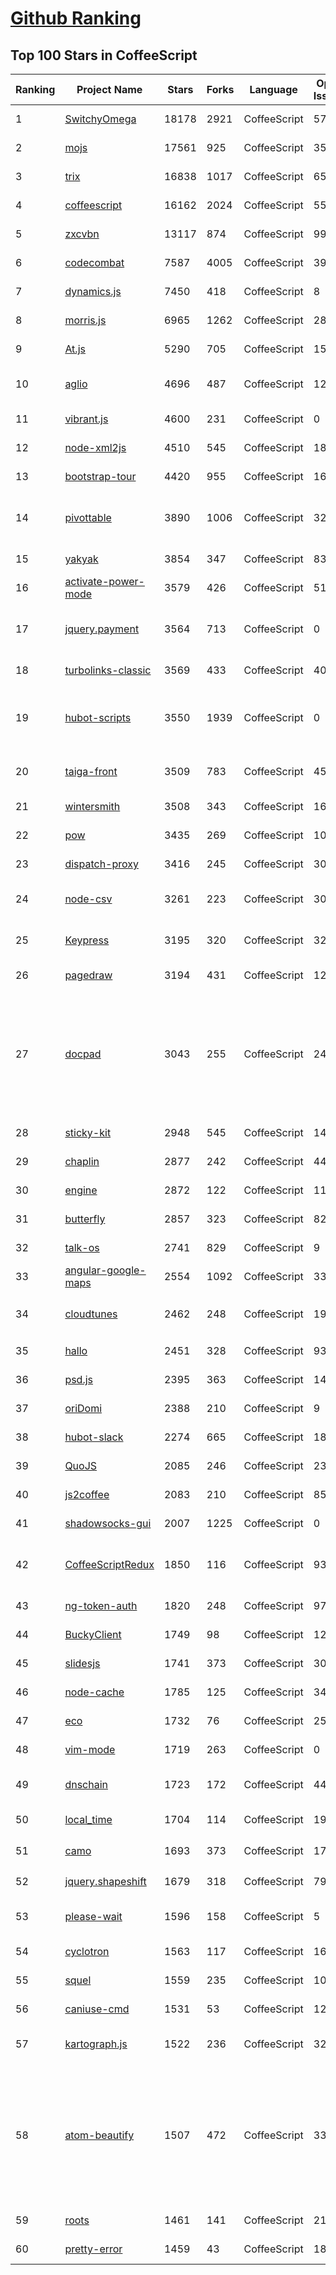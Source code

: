 [Github Ranking](../README.md)
==========

## Top 100 Stars in CoffeeScript

| Ranking | Project Name | Stars | Forks | Language | Open Issues | Description | Last Commit |
| ------- | ------------ | ----- | ----- | -------- | ----------- | ----------- | ----------- |
| 1 | [SwitchyOmega](https://github.com/FelisCatus/SwitchyOmega) | 18178 | 2921 | CoffeeScript | 573 | Manage and switch between multiple proxies quickly & easily. | 2022-06-10T15:14:30Z |
| 2 | [mojs](https://github.com/mojs/mojs) | 17561 | 925 | CoffeeScript | 35 | The motion graphics toolbelt for the web | 2022-03-02T13:43:06Z |
| 3 | [trix](https://github.com/basecamp/trix) | 16838 | 1017 | CoffeeScript | 65 | A rich text editor for everyday writing | 2022-05-27T16:44:18Z |
| 4 | [coffeescript](https://github.com/jashkenas/coffeescript) | 16162 | 2024 | CoffeeScript | 55 | Unfancy JavaScript | 2022-04-26T06:41:09Z |
| 5 | [zxcvbn](https://github.com/dropbox/zxcvbn) | 13117 | 874 | CoffeeScript | 99 | Low-Budget Password Strength Estimation | 2022-03-25T08:00:37Z |
| 6 | [codecombat](https://github.com/codecombat/codecombat) | 7587 | 4005 | CoffeeScript | 397 | Game for learning how to code. | 2022-06-21T13:16:15Z |
| 7 | [dynamics.js](https://github.com/michaelvillar/dynamics.js) | 7450 | 418 | CoffeeScript | 8 | Javascript library to create physics-based animations | 2019-02-26T06:19:21Z |
| 8 | [morris.js](https://github.com/morrisjs/morris.js) | 6965 | 1262 | CoffeeScript | 286 | Pretty time-series line graphs | 2021-10-07T12:56:12Z |
| 9 | [At.js](https://github.com/ichord/At.js) | 5290 | 705 | CoffeeScript | 151 | Add Github like mentions autocomplete to your application. | 2021-11-18T12:53:24Z |
| 10 | [aglio](https://github.com/danielgtaylor/aglio) | 4696 | 487 | CoffeeScript | 125 | An API Blueprint renderer with theme support that outputs static HTML | 2019-05-13T14:40:13Z |
| 11 | [vibrant.js](https://github.com/jariz/vibrant.js) | 4600 | 231 | CoffeeScript | 0 | Extract prominent colors from an image. JS port of Android's Palette. | 2017-11-28T15:50:23Z |
| 12 | [node-xml2js](https://github.com/Leonidas-from-XIV/node-xml2js) | 4510 | 545 | CoffeeScript | 187 | XML to JavaScript object converter. | 2022-04-19T18:40:01Z |
| 13 | [bootstrap-tour](https://github.com/sorich87/bootstrap-tour) | 4420 | 955 | CoffeeScript | 168 | Quick and easy product tours with Twitter Bootstrap Popovers | 2022-04-28T20:48:12Z |
| 14 | [pivottable](https://github.com/nicolaskruchten/pivottable) | 3890 | 1006 | CoffeeScript | 327 | Open-source Javascript Pivot Table (aka Pivot Grid, Pivot Chart, Cross-Tab) implementation with drag'n'drop. | 2022-06-20T07:03:37Z |
| 15 | [yakyak](https://github.com/yakyak/yakyak) | 3854 | 347 | CoffeeScript | 83 | Desktop chat client for Google Hangouts | 2022-06-20T13:00:53Z |
| 16 | [activate-power-mode](https://github.com/JoelBesada/activate-power-mode) | 3579 | 426 | CoffeeScript | 51 | Atom package - Activate POWER MODE to write your code in style. | 2019-05-24T15:52:02Z |
| 17 | [jquery.payment](https://github.com/stripe-archive/jquery.payment) | 3564 | 713 | CoffeeScript | 0 | [DEPRECATED] A general purpose library for building credit card forms, validating inputs and formatting numbers.           | 2017-08-02T14:10:57Z |
| 18 | [turbolinks-classic](https://github.com/turbolinks/turbolinks-classic) | 3569 | 433 | CoffeeScript | 40 | Classic version of Turbolinks. Now deprecated in favor of Turbolinks 5. | 2017-12-06T23:33:26Z |
| 19 | [hubot-scripts](https://github.com/github/hubot-scripts) | 3550 | 1939 | CoffeeScript | 0 | DEPRECATED, see https://github.com/github/hubot-scripts/issues/1113 for details - optional scripts for hubot, opt in via hubot-scripts.json | 2017-07-10T16:06:49Z |
| 20 | [taiga-front](https://github.com/taigaio/taiga-front) | 3509 | 783 | CoffeeScript | 45 | Agile project management platform. Built on top of Django and AngularJS | 2021-05-18T11:36:28Z |
| 21 | [wintersmith](https://github.com/jnordberg/wintersmith) | 3508 | 343 | CoffeeScript | 16 | A flexible static site generator | 2021-07-15T14:10:26Z |
| 22 | [pow](https://github.com/basecamp/pow) | 3435 | 269 | CoffeeScript | 107 | Zero-configuration Rack server for Mac OS X | 2020-05-14T20:48:22Z |
| 23 | [dispatch-proxy](https://github.com/alexkirsz/dispatch-proxy) | 3416 | 245 | CoffeeScript | 30 | Combine internet connections, increase your download speed | 2022-05-01T20:03:10Z |
| 24 | [node-csv](https://github.com/adaltas/node-csv) | 3261 | 223 | CoffeeScript | 30 | Full featured CSV parser with simple api and tested against large datasets. | 2022-06-16T19:43:51Z |
| 25 | [Keypress](https://github.com/dmauro/Keypress) | 3195 | 320 | CoffeeScript | 32 | A keyboard input capturing utility in which any key can be a modifier key. | 2020-09-06T00:02:02Z |
| 26 | [pagedraw](https://github.com/Pagedraw/pagedraw) | 3194 | 431 | CoffeeScript | 12 | a UI builder for React web apps | 2022-06-16T23:58:29Z |
| 27 | [docpad](https://github.com/docpad/docpad) | 3043 | 255 | CoffeeScript | 24 | Empower your website frontends with layouts, meta-data, pre-processors (markdown, jade, coffeescript, etc.), partials, skeletons, file watching, querying, and an amazing plugin system. DocPad will streamline your web development process allowing you to craft powerful static sites quicker than ever before. | 2022-06-12T13:02:34Z |
| 28 | [sticky-kit](https://github.com/leafo/sticky-kit) | 2948 | 545 | CoffeeScript | 140 | A jQuery plugin for creating smart sticky elements | 2021-02-23T03:23:59Z |
| 29 | [chaplin](https://github.com/chaplinjs/chaplin) | 2877 | 242 | CoffeeScript | 44 | HTML5 application architecture using Backbone.js | 2022-03-27T22:51:19Z |
| 30 | [engine](https://github.com/gss/engine) | 2872 | 122 | CoffeeScript | 113 | GSS engine | 2019-12-17T00:22:16Z |
| 31 | [butterfly](https://github.com/paradoxxxzero/butterfly) | 2857 | 323 | CoffeeScript | 82 | A web terminal based on websocket and tornado | 2020-05-25T04:55:13Z |
| 32 | [talk-os](https://github.com/jianliaoim/talk-os) | 2741 | 829 | CoffeeScript | 9 | Open source version of jianliao.com | 2017-09-05T02:27:58Z |
| 33 | [angular-google-maps](https://github.com/angular-ui/angular-google-maps) | 2554 | 1092 | CoffeeScript | 337 | AngularJS directives for the Google Maps Javascript API | 2018-11-14T19:00:52Z |
| 34 | [cloudtunes](https://github.com/jakubroztocil/cloudtunes) | 2462 | 248 | CoffeeScript | 19 | Web-based music player for the cloud :cloud: :notes: Play music from YouTube, Dropbox, etc. | 2020-07-14T07:59:32Z |
| 35 | [hallo](https://github.com/bergie/hallo) | 2451 | 328 | CoffeeScript | 93 | Simple rich text editor (contentEditable) for jQuery UI | 2020-09-03T15:39:25Z |
| 36 | [psd.js](https://github.com/meltingice/psd.js) | 2395 | 363 | CoffeeScript | 142 | A Photoshop PSD file parser for NodeJS and browsers | 2022-05-14T00:29:41Z |
| 37 | [oriDomi](https://github.com/dmotz/oriDomi) | 2388 | 210 | CoffeeScript | 9 | 📃 Fold up DOM elements like paper | 2018-07-14T18:10:28Z |
| 38 | [hubot-slack](https://github.com/slackapi/hubot-slack) | 2274 | 665 | CoffeeScript | 18 | Slack Developer Kit for Hubot | 2022-01-13T05:41:04Z |
| 39 | [QuoJS](https://github.com/soyjavi/QuoJS) | 2085 | 246 | CoffeeScript | 23 | Micro #JavaScript Library for Mobile Devices | 2018-09-03T00:16:56Z |
| 40 | [js2coffee](https://github.com/js2coffee/js2coffee) | 2083 | 210 | CoffeeScript | 85 | Compile JavaScript to CoffeeScript | 2022-01-18T08:55:21Z |
| 41 | [shadowsocks-gui](https://github.com/shadowsocks/shadowsocks-gui) | 2007 | 1225 | CoffeeScript | 0 | Shadowsocks GUI client | 2018-09-24T04:39:12Z |
| 42 | [CoffeeScriptRedux](https://github.com/michaelficarra/CoffeeScriptRedux) | 1850 | 116 | CoffeeScript | 93 | :sweat: rewrite of the CoffeeScript compiler with proper compiler design principles and a focus on robustness and extensibility | 2019-10-14T18:59:47Z |
| 43 | [ng-token-auth](https://github.com/lynndylanhurley/ng-token-auth) | 1820 | 248 | CoffeeScript | 97 | Token based authentication module for angular.js. | 2022-03-02T07:39:05Z |
| 44 | [BuckyClient](https://github.com/HubSpot/BuckyClient) | 1749 | 98 | CoffeeScript | 12 | Collect performance data from the client | 2016-08-05T20:07:08Z |
| 45 | [slidesjs](https://github.com/nathansearles/slidesjs) | 1741 | 373 | CoffeeScript | 303 | SlidesJS is obsolete and no longer maintained. | 2020-12-07T00:07:08Z |
| 46 | [node-cache](https://github.com/node-cache/node-cache) | 1785 | 125 | CoffeeScript | 34 | a node internal (in-memory) caching module | 2022-05-10T19:02:25Z |
| 47 | [eco](https://github.com/sstephenson/eco) | 1732 | 76 | CoffeeScript | 25 | Embedded CoffeeScript templates | 2019-07-02T05:26:52Z |
| 48 | [vim-mode](https://github.com/atom/vim-mode) | 1719 | 263 | CoffeeScript | 0 | Next generation vim support for atom | 2017-06-15T20:06:24Z |
| 49 | [dnschain](https://github.com/okTurtles/dnschain) | 1723 | 172 | CoffeeScript | 44 | A blockchain-based DNS + HTTP server that fixes HTTPS security, and more! | 2017-04-22T03:52:26Z |
| 50 | [local_time](https://github.com/basecamp/local_time) | 1704 | 114 | CoffeeScript | 19 | Rails engine for cache-friendly, client-side local time | 2022-05-27T17:41:33Z |
| 51 | [camo](https://github.com/atmos/camo) | 1693 | 373 | CoffeeScript | 17 | :lock: an http proxy to route images through SSL | 2021-04-04T19:59:16Z |
| 52 | [jquery.shapeshift](https://github.com/AshesOfOwls/jquery.shapeshift) | 1679 | 318 | CoffeeScript | 79 | A dynamic grid system with drag and drop functionality. | 2016-12-25T11:01:38Z |
| 53 | [please-wait](https://github.com/Pathgather/please-wait) | 1596 | 158 | CoffeeScript | 5 | A simple library to show your users a beautiful splash page while your application loads. | 2021-11-17T22:31:24Z |
| 54 | [cyclotron](https://github.com/ExpediaGroup/cyclotron) | 1563 | 117 | CoffeeScript | 16 | A web platform for constructing dashboards. | 2022-04-09T00:18:19Z |
| 55 | [squel](https://github.com/hiddentao/squel) | 1559 | 235 | CoffeeScript | 104 | :office: SQL query string builder for Javascript | 2021-08-25T05:42:55Z |
| 56 | [caniuse-cmd](https://github.com/sgentle/caniuse-cmd) | 1531 | 53 | CoffeeScript | 12 | Caniuse command line tool | 2018-09-19T15:16:06Z |
| 57 | [kartograph.js](https://github.com/kartograph/kartograph.js) | 1522 | 236 | CoffeeScript | 32 | UNMAINTAINED Open source JavaScript renderer for Kartograph SVG maps | 2018-05-12T17:21:09Z |
| 58 | [atom-beautify](https://github.com/Glavin001/atom-beautify) | 1507 | 472 | CoffeeScript | 339 | :mega: Help Wanted - Looking for Maintainer: https://github.com/Glavin001/atom-beautify/issues/2572 \| :lipstick: Universal beautification package for Atom editor (:warning: Currently migrating to https://github.com/Unibeautify/ and have very limited bandwidth for Atom-Beautify Issues. Thank you for your patience and understanding :heart: ) | 2022-05-27T20:15:26Z |
| 59 | [roots](https://github.com/jescalan/roots) | 1461 | 141 | CoffeeScript | 21 | a toolkit for rapid advanced front-end development | 2020-04-14T14:25:53Z |
| 60 | [pretty-error](https://github.com/AriaMinaei/pretty-error) | 1459 | 43 | CoffeeScript | 18 | See node.js errors with less clutter | 2021-10-23T16:26:29Z |

